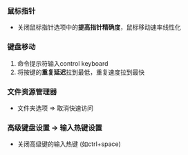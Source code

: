 ### 鼠标指针 
- 关闭鼠标指针选项中的**提高指针精确度**，鼠标移动速率线性化

### 键盘移动
1. 命令提示符输入control keyboard
2. 将按键的**重复延迟**拉到最低，重复速度拉到最快

### 文件资源管理器
- 文件夹选项 => 取消快速访问

### 高级键盘设置 -> 输入热键设置
- 关闭高级键的输入热键 (如ctrl+space)